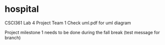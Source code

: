 # hospital
CSCI361 Lab 4 Project Team 1
Check uml.pdf for uml diagram

Project milestone 1 needs to be done during the fall break (test message for branch)